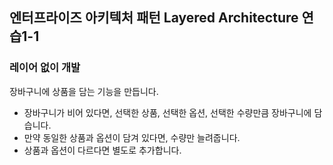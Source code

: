 ## 엔터프라이즈 아키텍처 패턴 Layered Architecture 연습1-1
### 레이어 없이 개발
장바구니에 상품을 담는 기능을 만듭니다.
- 장바구니가 비어 있다면, 선택한 상품, 선택한 옵션, 선택한 수량만큼 장바구니에 담습니다.
- 만약 동일한 상품과 옵션이 담겨 있다면, 수량만 늘려줍니다.
- 상품과 옵션이 다르다면 별도로 추가합니다.

